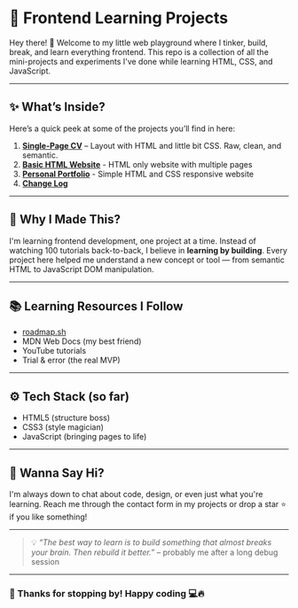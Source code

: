 # 🚀 Frontend Learning Projects

Hey there! 👋 Welcome to my little web playground where I tinker, build, break, and learn everything frontend. This repo is a collection of all the mini-projects and experiments I've done while learning HTML, CSS, and JavaScript.

---

## ✨ What’s Inside?

Here’s a quick peek at some of the projects you’ll find in here:

1. [**Single-Page CV**](https://roadmap.sh/projects/single-page-cv) – Layout with HTML and little bit CSS. Raw, clean, and semantic.
2. [**Basic HTML Website**](https://roadmap.sh/projects/basic-html-website) - HTML only website with multiple pages
3. [**Personal Portfolio**](https://roadmap.sh/projects/portfolio-website) - Simple HTML and CSS responsive website
4. [**Change Log**](https://roadmap.sh/projects/changelog-component)

---

## 🧠 Why I Made This?

I'm learning frontend development, one project at a time. Instead of watching 100 tutorials back-to-back, I believe in **learning by building**. Every project here helped me understand a new concept or tool — from semantic HTML to JavaScript DOM manipulation.

---

## 📚 Learning Resources I Follow

- [roadmap.sh](https://roadmap.sh/frontend/projects)
- MDN Web Docs (my best friend)
- YouTube tutorials
- Trial & error (the real MVP)

---

## ⚙️ Tech Stack (so far)

- HTML5 (structure boss)
- CSS3 (style magician)
- JavaScript (bringing pages to life)

---

## 📩 Wanna Say Hi?

I'm always down to chat about code, design, or even just what you're learning. Reach me through the contact form in my projects or drop a star ⭐ if you like something!

---

> 💡 _“The best way to learn is to build something that almost breaks your brain. Then rebuild it better.”_ – probably me after a long debug session

---

### 🎉 Thanks for stopping by! Happy coding 💻🔥
